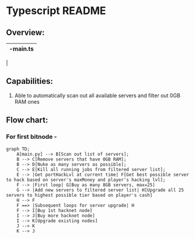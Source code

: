 # Typescript README

## Overview:
|-main.ts
|---
|

## Capabilities:
1. Able to automatically scan out all available servers and filter out 0GB RAM ones

## Flow chart:
### For first bitnode -
``` mermaid
graph TD;
    A[main.py] --> B[Scan out list of servers];
    B --> C[Remove servers that have 0GB RAM];
    B --> D[Nuke as many servers as possible];
    C --> E[Kill all running jobs from filtered server list];
    E --> |Get portHackLvl at current time| F[Get best possible server to hack based on server's maxMoney and player's hacking lvl];
    F --> |First loop| G[Buy as many 8GB servers, max=25]
    G --> |Add new servers to filtered server list| H[Upgrade all 25 servers to highest possible tier based on player's cash]
    H --> F
    F ==> |Subsequent loops for server upgrade| H
    F --> I[Buy 1st hacknet node]
    I --> J[Buy more hacknet node]
    I --> K[Upgrade existing nodes]
    J --> K
    K --> J
```